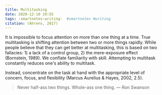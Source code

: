```yaml
---
title: Multitasking
date: 2020-12-10 19:55
tags: :smartnotes:writing:  #smartnotes #writing
citation: (Ahrens, 2017)
---
```


It is impossible to focus attention on more than one thing at a time. True multitasking is shifting attention between two or more things rapidly. While people believe that they can get better at multitasking, this is based on two fallacies: 1) a lack of a control group, 2) the mere-exposure effect (Bornstein, 1989). We conflate familiarity with skill. Attempting to multitask constantly reduces one's ability to multitask. 


Instead, concentrate on the task at hand with the appropriate level of concern, focus, and flexibility (Marcus Aurelius & Hayes, 2002, 2.5). 

> Never half-ass two things. Whole-ass one thing. — Ron Swanson


